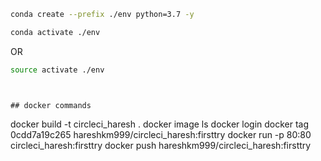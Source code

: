 ```bash
conda create --prefix ./env python=3.7 -y
```

```bash
conda activate ./env
```
OR
```bash
source activate ./env
```
```


## docker commands

```

docker build -t circleci_haresh .
docker image ls
docker login
docker tag 0cdd7a19c265 hareshkm999/circleci_haresh:firsttry
docker run -p 80:80 circleci_haresh:firsttry
docker push hareshkm999/circleci_haresh:firsttry
```
